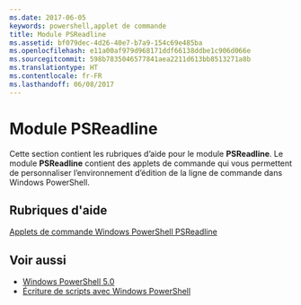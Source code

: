 ```yaml
---
ms.date: 2017-06-05
keywords: powershell,applet de commande
title: Module PSReadline
ms.assetid: bf079dec-4d26-40e7-b7a9-154c69e485ba
ms.openlocfilehash: e11a00af979d968171ddf66138ddbe1c906d066e
ms.sourcegitcommit: 598b7835046577841aea2211d613bb8513271a8b
ms.translationtype: HT
ms.contentlocale: fr-FR
ms.lasthandoff: 06/08/2017
---
```

# <a name="psreadline-module"></a>Module PSReadline
Cette section contient les rubriques d’aide pour le module **PSReadline**. Le module **PSReadline** contient des applets de commande qui vous permettent de personnaliser l’environnement d’édition de la ligne de commande dans Windows PowerShell.

## <a name="help-topics"></a>Rubriques d'aide
[Applets de commande Windows PowerShell PSReadline](https://technet.microsoft.com/en-us/library/ed48e832-95f9-4577-bf56-a7e5aa9630ba)

## <a name="see-also"></a>Voir aussi
- [Windows PowerShell 5.0](Windows-PowerShell-5.0.md)
- [Écriture de scripts avec Windows PowerShell](../../getting-started/fundamental/Scripting-with-Windows-PowerShell.md)

